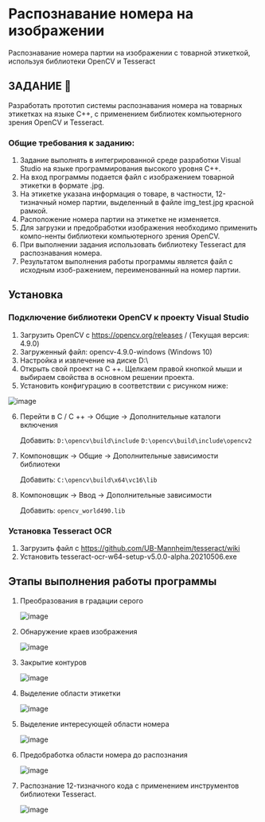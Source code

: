 # Распознавание номера на изображении
Распознавание номера партии на изображении с товарной этикеткой, используя библиотеки OpenCV и Tesseract
## ЗАДАНИЕ :pencil:
Разработать прототип системы распознавания номера на товарных этикетках на языке C++, с применением библиотек компьютерного зрения OpenCV и Tesseract. 

### Общие требования к заданию:
1.	Задание выполнять в интегрированной среде разработки Visual Studio на языке программирования высокого уровня C++.
2.	На вход программы подается файл с изображением товарной этикетки в формате .jpg.
3.	На этикетке указана информация о товаре, в частности, 12-тизначный номер партии, выделенный в файле img_test.jpg красной рамкой.
4.	Расположение номера партии на этикетке не изменяется.
5.	Для загрузки и предобработки изображения необходимо применить компо-ненты библиотеки компьютерного зрения OpenCV.
6.	При выполнении задания использовать библиотеку Tesseract для распознавания номера.
7.	Результатом выполнения работы программы является файл с исходным изоб-ражением, переименованный на номер партии.

## Установка 
### Подключение библиотеки OpenCV к проекту Visual Studio

1.	Загрузить OpenCV с https://opencv.org/releases / (Текущая версия: 4.9.0)
2.	Загруженный файл: opencv-4.9.0-windows (Windows 10)
3.	Настройка и извлечение на диске D:\ 
4.	Открыть свой проект на C ++. Щелкаем правой кнопкой мыши и выбираем свойства в основном решении проекта.
5.	Установить конфигурацию в соответствии с рисунком ниже:

   ![image](https://github.com/ShkvarunDM/Recognition_number/assets/103378631/66d82435-ef19-4f29-bac3-12d0db71920c)

6.	Перейти в C / C ++ -> Общие -> Дополнительные каталоги включения

      Добавить:
      `D:\opencv\build\include`
      `D:\opencv\build\include\opencv2`

7.	Компоновщик -> Общие -> Дополнительные зависимости библиотеки

      Добавить:
      `C:\opencv\build\x64\vc16\lib`

8.	Компоновщик -> Ввод -> Дополнительные зависимости
    
      Добавить:
      `opencv_world490.lib`

### Установка Tesseract OCR

1.	Загрузить файл с https://github.com/UB-Mannheim/tesseract/wiki
2.	Установить tesseract-ocr-w64-setup-v5.0.0-alpha.20210506.exe

## Этапы выполнения работы программы
1. Преобразования в градации серого
 
   ![image](https://github.com/ShkvarunDM/Recognition_number/assets/103378631/6b90213e-3c6c-4d7b-8ef0-5caf06061751)

2. Обнаружение краев изображения
 
   ![image](https://github.com/ShkvarunDM/Recognition_number/assets/103378631/618d1391-64b0-47f4-bc18-ded4fc3236b4)

3. Закрытие контуров
   
   ![image](https://github.com/ShkvarunDM/Recognition_number/assets/103378631/a7626e38-4c2e-4d6b-bd80-3fcb2d530b32)
   
4. Выделение области этикетки
   
   ![image](https://github.com/ShkvarunDM/Recognition_number/assets/103378631/4d2eb5a5-8756-4f0f-918f-188ed72ecc84)

5. Выделение интересующей области номера
   
   ![image](https://github.com/ShkvarunDM/Recognition_number/assets/103378631/7cbebc78-a07d-4295-9d94-881c62be56c3)

6.	Предобработка области номера до распознания
   
      ![image](https://github.com/ShkvarunDM/Recognition_number/assets/103378631/ef60cc67-64c1-4b54-adc7-b6cbc46af269)

7.	Распознание 12-тизначного кода с применением инструментов библиотеки Tesseract.

      ![image](https://github.com/ShkvarunDM/Recognition_number/assets/103378631/a950e439-c465-4e3e-b8f8-6147a8a684e2)

